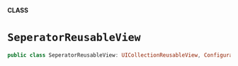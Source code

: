 **CLASS**

# `SeperatorReusableView`

```swift
public class SeperatorReusableView: UICollectionReusableView, ConfigurableSupplementaryView
```

